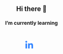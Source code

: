 <br>

<span align="center">
  
  ## Hi there 👋
  
</span>

<span align="center">
  
  ### I’m currently learning  
  
<br>

[<img src="https://github.com/matiastulli/matiastulli/blob/main/linkedin.svg" alt="linkedin" width="25"></img>](https://www.linkedin.com/in/jmtulli/) &nbsp;&nbsp;&nbsp;
